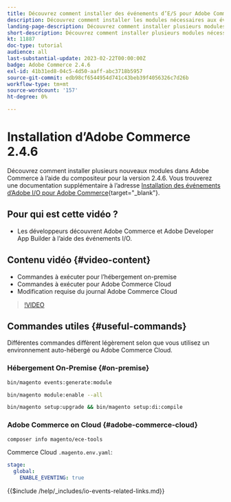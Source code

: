 ```yaml
---
title: Découvrez comment installer des événements d’E/S pour Adobe Commerce 2.4.6
description: Découvrez comment installer les modules nécessaires aux événements d’E/S dans Adobe Commerce 2.4.6 pour une utilisation dans Adobe Developer App Builder
landing-page-description: Découvrez comment installer plusieurs modules nécessaires à Adobe Commerce 2.4.6.
short-description: Découvrez comment installer plusieurs modules nécessaires à Adobe Commerce 2.4.6.
kt: 11887
doc-type: tutorial
audience: all
last-substantial-update: 2023-02-22T00:00:00Z
badge: Adobe Commerce 2.4.6
exl-id: 41b31ed8-04c5-4d50-aaff-abc3718b5957
source-git-commit: edb98cf6544954d741c43beb39f4056326c7d26b
workflow-type: tm+mt
source-wordcount: '157'
ht-degree: 0%

---
```


# Installation d’Adobe Commerce 2.4.6

Découvrez comment installer plusieurs nouveaux modules dans Adobe Commerce à l’aide du compositeur pour la version 2.4.6. Vous trouverez une documentation supplémentaire à l’adresse [Installation des événements d’Adobe I/O pour Adobe Commerce](https://developer.adobe.com/commerce/events/get-started/installation/){target="_blank"}.

## Pour qui est cette vidéo ?

* Les développeurs découvrent Adobe Commerce et Adobe Developer App Builder à l’aide des événements I/O.

## Contenu vidéo {#video-content}

* Commandes à exécuter pour l’hébergement on-premise
* Commandes à exécuter pour Adobe Commerce Cloud
* Modification requise du journal Adobe Commerce Cloud

>[!VIDEO](https://video.tv.adobe.com/v/3415795?quality=12&learn=on)

## Commandes utiles {#useful-commands}

Différentes commandes diffèrent légèrement selon que vous utilisez un environnement auto-hébergé ou Adobe Commerce Cloud.

### Hébergement On-Premise {#on-premise}

```bash
bin/magento events:generate:module

bin/magento module:enable --all

bin/magento setup:upgrade && bin/magento setup:di:compile
```

### Adobe Commerce on Cloud {#adobe-commerce-cloud}

```bash
composer info magento/ece-tools
```

Commerce Cloud `.magento.env.yaml`:

```yaml
stage:
  global:
    ENABLE_EVENTING: true
```

{{$include /help/_includes/io-events-related-links.md}}
